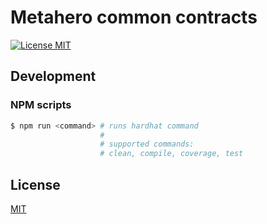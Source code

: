 # Metahero common contracts

[![License MIT][license-image]][license-url]

## Development

### NPM scripts

```bash
$ npm run <command> # runs hardhat command
                    # 
                    # supported commands:
                    # clean, compile, coverage, test
```
## License

[MIT][license-url]

[license-image]: https://img.shields.io/badge/License-MIT-yellow.svg
[license-url]: https://github.com/metahero-io/metahero-contracts/blob/master/LICENSE